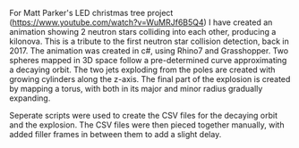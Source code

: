For Matt Parker's LED christmas tree project (https://www.youtube.com/watch?v=WuMRJf6B5Q4) I have created an animation showing 2 neutron stars colliding into each other, producing a kilonova. This is a tribute to the first neutron star collision detection, back in 2017. The animation was created in c#, using Rhino7 and Grasshopper. Two spheres mapped in 3D space follow a pre-determined curve approximating a decaying orbit. The two jets exploding from the poles are created with growing cylinders along the z-axis. The final part of the explosion is created by mapping a torus, with both in its major and minor radius gradually expanding.

 Seperate scripts were used to create the CSV files for the decaying orbit and the explosion. The CSV files were then pieced together manually, with added filler frames in between them to add a slight delay.
